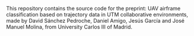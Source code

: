 This repository contains the source code for the preprint: UAV airframe classification based on trajectory data in UTM collaborative environments, made by David Sánchez Pedroche, Daniel Amigo, Jesús García and José Manuel Molina, from University Carlos III of Madrid.

